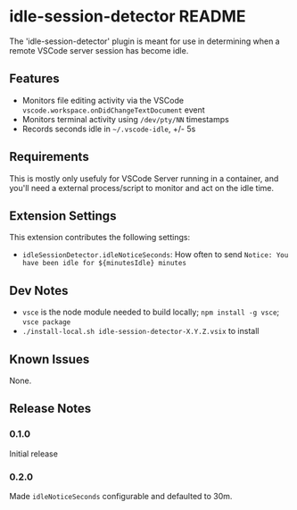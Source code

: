 # idle-session-detector README

The 'idle-session-detector' plugin is meant for use in determining when a remote VSCode server session has become idle.

## Features

* Monitors file editing activity via the VSCode `vscode.workspace.onDidChangeTextDocument` event
* Monitors terminal activity using `/dev/pty/NN` timestamps
* Records seconds idle in `~/.vscode-idle`, +/- 5s

## Requirements

This is mostly only usefuly for VSCode Server running in a container, and you'll need a external process/script to monitor and act on the idle time.

## Extension Settings

This extension contributes the following settings:
* `idleSessionDetector.idleNoticeSeconds`: How often to send `Notice: You have been idle for ${minutesIdle} minutes`

## Dev Notes
* `vsce` is the node module needed to build locally; `npm install -g vsce`; `vsce package`
* `./install-local.sh idle-session-detector-X.Y.Z.vsix` to install

## Known Issues

None.

## Release Notes

### 0.1.0

Initial release

### 0.2.0

Made `idleNoticeSeconds` configurable and defaulted to 30m.
